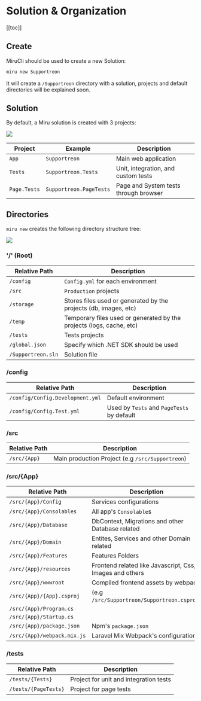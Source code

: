 <!--
TODO: add link to david fowler's gist structure organization
-->

# Solution & Organization

[[toc]]

## Create

MiruCli should be used to create a new Solution:

```sh
miru new Supportreon
```

It will create a ```/Supportreon``` directory with a solution, projects and default directories will be explained soon.

## Solution

By default, a Miru solution is created with 3 projects:

![](/Solution-Projects.png)

|    Project      |  Example  | Description|
|-----------------|-----------|------------|
| `App`  | `Supportreon` | Main web application |
| `Tests`  | `Supportreon.Tests` | Unit, integration, and custom tests |
| `Page.Tests`  | `Supportreon.PageTests` | Page and System tests through browser |

## Directories

```miru new``` creates the following directory structure tree:

![](/CreatingNewSolution-Directories.png)

### '/' (Root)

|    Relative Path      |  Description  |
|-----------------------|----------------|
| `/config`             | `Config.yml` for each environment |
| `/src`                | `Production` projects |
| `/storage`            | Stores files used or generated by the projects (db, images, etc) |
| `/temp`               | Temporary files used or generated by the projects (logs, cache, etc) |
| `/tests`               | Tests projects |
| `/global.json`        | Specify which .NET SDK should be used |
| `/Supportreon.sln`        | Solution file |

### /config

|    Relative Path      |  Description  |
|-----------------------|----------------|
| `/config/Config.Development.yml`      | Default environment |
| `/config/Config.Test.yml`             | Used by `Tests` and `PageTests` by default |

### /src

|    Relative Path      |  Description  |
|-----------------------|----------------|
| `/src/{App}`      | Main production Project (e.g `/src/Supportreon`) |

### /src/{App}

|    Relative Path      |  Description  |
|-----------------------|----------------|
| `/src/{App}/Config`      | Services configurations |
| `/src/{App}/Consolables`      | All app's `Consolable`s |
| `/src/{App}/Database`      | DbContext, Migrations and other Database related |
| `/src/{App}/Domain`      | Entites, Services and other Domain related |
| `/src/{App}/Features`      | Features Folders |
| `/src/{App}/resources`      | Frontend related like Javascript, Css, Images and others |
| `/src/{App}/wwwroot`      | Compiled frontend assets by webpack |
| `/src/{App}/{App}.csproj`      | (e.g `/src/Supportreon/Supportreon.csproj`) |
| `/src/{App}/Program.cs`      |  |
| `/src/{App}/Startup.cs`      |  |
| `/src/{App}/package.json`     | Npm's `package.json` |
| `/src/{App}/webpack.mix.js`     | Laravel Mix Webpack's configurations |

### /tests

|    Relative Path      |  Description  |
|-----------------------|----------------|
| `/tests/{Tests}`      | Project for unit and integration tests |
| `/tests/{PageTests}`      | Project for page tests |